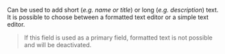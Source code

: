 Can be used to add short (*e.g. name or title*) or long (*e.g. description*) text. It is possible to choose between a formatted text editor or a simple text editor.

> If this field is used as a primary field, formatted text is not possible and will be deactivated.
